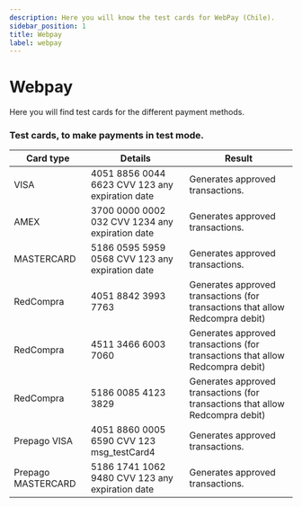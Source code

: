 ```yaml
---
description: Here you will know the test cards for WebPay (Chile).
sidebar_position: 1
title: Webpay
label: webpay
---
```


# Webpay

Here you will find test cards for the different payment methods.

### Test cards, to make payments in test mode. 

| Card type | Details | Result |
| -------- | ------- | ------- | 
| VISA | 4051 8856 0044 6623 CVV 123 any expiration date | Generates approved transactions. |
| AMEX  | 	3700 0000 0002 032 CVV 1234 any expiration date | Generates approved transactions. |
| MASTERCARD | 5186 0595 5959 0568 CVV 123 any expiration date | Generates approved transactions. |
| RedCompra | 4051 8842 3993 7763 | Generates approved transactions (for transactions that allow Redcompra debit) |
| RedCompra | 4511 3466 6003 7060 | Generates approved transactions (for transactions that allow Redcompra debit) |
| RedCompra | 5186 0085 4123 3829 | Generates approved transactions (for transactions that allow Redcompra debit) |
| Prepago VISA | 4051 8860 0005 6590 CVV 123 msg_testCard4 | Generates approved transactions. |
| Prepago MASTERCARD | 5186 1741 1062 9480 CVV 123 any expiration date | Generates approved transactions. |
